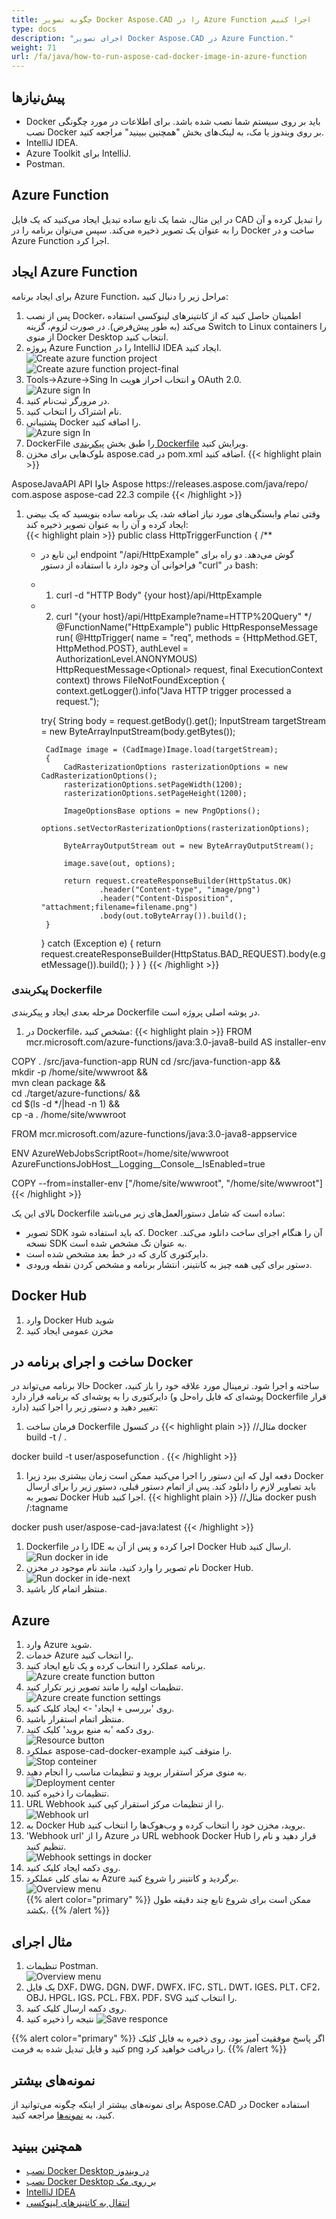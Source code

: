 ```yaml
---
title: چگونه تصویر Docker Aspose.CAD را در Azure Function اجرا کنیم
type: docs
description: "اجرای تصویر Docker Aspose.CAD در Azure Function."
weight: 71
url: /fa/java/how-to-run-aspose-cad-docker-image-in-azure-function
---
```


## پیش‌نیازها
- Docker باید بر روی سیستم شما نصب شده باشد. برای اطلاعات در مورد چگونگی نصب Docker بر روی ویندوز یا مک، به لینک‌های بخش "همچنین ببینید" مراجعه کنید.
- IntelliJ IDEA.
- Azure Toolkit برای IntelliJ.
- Postman.

## Azure Function

در این مثال، شما یک تابع ساده تبدیل ایجاد می‌کنید که یک فایل CAD را تبدیل کرده و آن را به عنوان یک تصویر ذخیره می‌کند. سپس می‌توان برنامه را در Docker ساخت و در Azure Function اجرا کرد.

## ایجاد Azure Function

برای ایجاد برنامه Azure Function، مراحل زیر را دنبال کنید:
1. پس از نصب Docker، اطمینان حاصل کنید که از کانتینرهای لینوکسی استفاده می‌کند (به طور پیش‌فرض). در صورت لزوم، گزینه Switch to Linux containers را از منوی Docker Desktop انتخاب کنید.
1. پروژه Azure Function را در IntelliJ IDEA ایجاد کنید.<br>
![Create azure function project](/_assets/java/java-azure/create-function-ide-1.png)<br>
![Create azure function project-final](/_assets/java/java-azure/create-function-ide-2.png)<br>
1. Tools->Azure->Sing In و انتخاب احراز هویت OAuth 2.0.<br>
![Azure sign In](/_assets/java/java-azure/sign-in-azure.png)<br>
1. در مرورگر ثبت‌نام کنید.
1. نام اشتراک را انتخاب کنید.
1. پشتیبانی Docker را اضافه کنید.<br>
![Azure sign In](/_assets/java/java-azure/add-docker-support.png)<br>
1. DockerFile را طبق بخش <a href="#configuring-a-dockerfile">پیکربندی Dockerfile</a> ویرایش کنید.
1. بلوک‌هایی برای مخزن aspose.cad در pom.xml اضافه کنید.
{{< highlight plain >}}
<repositories>
    <repository>
		<id>AsposeJavaAPI</id>
        <name>API جاوا Aspose</name>
        <url>https://releases.aspose.com/java/repo/</url>
    </repository>
</repositories>


<dependencies>
 <dependency>
    <groupId>com.aspose</groupId>
    <artifactId>aspose-cad</artifactId>
    <version>22.3</version>
    <scope>compile</scope>
  </dependency>
</dependencies>
{{< /highlight >}}

1. وقتی تمام وابستگی‌های مورد نیاز اضافه شد، یک برنامه ساده بنویسید که یک بیضی ایجاد کرده و آن را به عنوان تصویر ذخیره کند:<br>
{{< highlight plain >}}
public class HttpTriggerFunction {
    /**
     * این تابع در endpoint "/api/HttpExample" گوش می‌دهد. دو راه برای فراخوانی آن وجود دارد با استفاده از دستور "curl" در bash:
     * 1. curl -d "HTTP Body" {your host}/api/HttpExample
     * 2. curl "{your host}/api/HttpExample?name=HTTP%20Query"
     */
    @FunctionName("HttpExample")
    public HttpResponseMessage run(
            @HttpTrigger(
                name = "req",
                methods = {HttpMethod.GET, HttpMethod.POST},
                authLevel = AuthorizationLevel.ANONYMOUS)
                HttpRequestMessage<Optional<String>> request,
            final ExecutionContext context) throws FileNotFoundException {
        context.getLogger().info("Java HTTP trigger processed a request.");

        try{
            String body = request.getBody().get();
            InputStream targetStream = new ByteArrayInputStream(body.getBytes());

            CadImage image = (CadImage)Image.load(targetStream);
            {
                CadRasterizationOptions rasterizationOptions = new CadRasterizationOptions();
                rasterizationOptions.setPageWidth(1200);
                rasterizationOptions.setPageHeight(1200);

                ImageOptionsBase options = new PngOptions();
                options.setVectorRasterizationOptions(rasterizationOptions);

                ByteArrayOutputStream out = new ByteArrayOutputStream();

                image.save(out, options);

                return request.createResponseBuilder(HttpStatus.OK)
                        .header("Content-type", "image/png")
                        .header("Content-Disposition", "attachment;filename=filename.png")
                        .body(out.toByteArray()).build();
            }
        }
        catch (Exception e)
		{
            return request.createResponseBuilder(HttpStatus.BAD_REQUEST).body(e.getMessage()).build();
        }
    }
}
{{< /highlight >}}

### پیکربندی Dockerfile

 مرحله بعدی ایجاد و پیکربندی Dockerfile در پوشه اصلی پروژه است.

1. در Dockerfile، مشخص کنید:
{{< highlight plain >}}
FROM mcr.microsoft.com/azure-functions/java:3.0-java8-build AS installer-env

COPY . /src/java-function-app
RUN cd /src/java-function-app && \
    mkdir -p /home/site/wwwroot && \
    mvn clean package && \
    cd ./target/azure-functions/ && \
    cd $(ls -d */|head -n 1) && \
    cp -a . /home/site/wwwroot

FROM mcr.microsoft.com/azure-functions/java:3.0-java8-appservice

ENV AzureWebJobsScriptRoot=/home/site/wwwroot \
    AzureFunctionsJobHost__Logging__Console__IsEnabled=true

COPY --from=installer-env ["/home/site/wwwroot", "/home/site/wwwroot"]
{{< /highlight >}}

 بالای این یک Dockerfile ساده است که شامل دستورالعمل‌های زیر می‌باشد:

- تصویر SDK که باید استفاده شود. Docker آن را هنگام اجرای ساخت دانلود می‌کند. نسخه SDK به عنوان تگ مشخص شده است.
- دایرکتوری کاری که در خط بعد مشخص شده است.
- دستور برای کپی همه چیز به کانتینر، انتشار برنامه و مشخص کردن نقطه ورودی.

## Docker Hub
1. وارد Docker Hub شوید
1. مخزن عمومی ایجاد کنید

## ساخت و اجرای برنامه در Docker
 
 حالا برنامه می‌تواند در Docker ساخته و اجرا شود. ترمینال مورد علاقه خود را باز کنید، دایرکتوری را به پوشه‌ای که برنامه قرار دارد (پوشه‌ای که فایل راه‌حل و Dockerfile قرار دارد) تغییر دهید و دستور زیر را اجرا کنید:


1. فرمان ساخت Dockerfile در کنسول
{{< highlight plain >}}
//مثال
docker build -t <user name>/<repository name> .

docker build -t user/asposefunction .
{{< /highlight >}}
 
1. دفعه اول که این دستور را اجرا می‌کنید ممکن است زمان بیشتری ببرد زیرا Docker باید تصاویر لازم را دانلود کند. پس از اتمام دستور قبلی، دستور زیر را برای ارسال تصویر به Docker Hub اجرا کنید.
{{< highlight plain >}}
//مثال
docker push <user name>/<repository name>:tagname

docker push user/aspose-cad-java:latest
{{< /highlight >}}

1. Dockerfile را در IDE اجرا کرده و پس از آن به Docker Hub ارسال کنید.<br>
![Run docker in ide](/_assets/java/java-azure/docker-run-in-ide.png)<br>
1. نام تصویر را وارد کنید، مانند نام موجود در مخزن Docker Hub.<br>
![Run docker in ide-next](/_assets/java/java-azure/docker-run-in-ide-1.png)<br>
1. منتظر اتمام کار باشید.

## Azure

1. وارد Azure شوید.
1. خدمات Azure را انتخاب کنید.
1. برنامه عملکرد را انتخاب کرده و یک تابع ایجاد کنید.<br>
![Azure create function button](/_assets/java/java-azure/create-function-azure.png)<br>
1. تنظیمات اولیه را مانند تصویر زیر تکرار کنید.<br>
![Azure create function settings](/_assets/java/java-azure/create-function-settings.png)<br>
1. روی 'بررسی + ایجاد' -> ایجاد کلیک کنید.
1. منتظر اتمام استقرار باشید.
1. روی دکمه 'به منبع بروید' کلیک کنید.<br>
![Resource button](/_assets/java/java-azure/go-to-resource.png)<br>
1. عملکرد aspose-cad-docker-example را متوقف کنید.<br>
![Stop conteiner](/_assets/java/java-azure/stop-container.png)<br>
1. به منوی مرکز استقرار بروید و تنظیمات مناسب را انجام دهید.<br>
![Deployment center](/_assets/java/java-azure/deployment-center.png)<br>
1. تنظیمات را ذخیره کنید.
1. URL Webhook را از تنظیمات مرکز استقرار کپی کنید.<br>
![Webhook url](/_assets/java/java-azure/webhook-url.png)<br>
1. به Docker Hub بروید، مخزن خود را انتخاب کرده و وب‌هوک‌ها را انتخاب کنید.
1. 'Webhook url' را از Azure در URL webhook Docker Hub قرار دهید و نام را تنظیم کنید.<br>
![Webhook settings in docker](/_assets/java/java-azure/webhook.png)<br>
1. روی دکمه ایجاد کلیک کنید.
1. به نمای کلی عملکرد Azure برگردید و کانتینر را شروع کنید.<br>
![Overview menu](/_assets/java/java-azure/overview.png)<br>
{{% alert color="primary" %}} 
ممکن است برای شروع تابع چند دقیقه طول بکشد.
{{% /alert %}}

## مثال اجرای

1. تنظیمات Postman.<br>
![Overview menu](/_assets/java/java-azure/postman-settings.png)<br>
1. یک فایل DXF، DWG، DGN، DWF، DWFX، IFC، STL، DWT، IGES، PLT، CF2، OBJ، HPGL، IGS، PCL، FBX، PDF، SVG را انتخاب کنید.
1. روی دکمه ارسال کلیک کنید.
1. نتیجه را ذخیره کنید
![Save responce](/_assets/java/java-azure/response-postman.png)<br>

{{% alert color="primary" %}} 
اگر پاسخ موفقیت آمیز بود، روی ذخیره به فایل کلیک کنید و فایل تبدیل شده به فرمت png را دریافت خواهید کرد.
{{% /alert %}}

## نمونه‌های بیشتر

برای نمونه‌های بیشتر از اینکه چگونه می‌توانید از Aspose.CAD در Docker استفاده کنید، به [نمونه‌ها](https://github.com/aspose-cad/Aspose.CAD-Documentation) مراجعه کنید.


## همچنین ببینید

- [نصب Docker Desktop در ویندوز](https://docs.docker.com/docker-for-windows/install/)
- [نصب Docker Desktop بر روی مک](https://docs.docker.com/docker-for-mac/install/)
- [IntelliJ IDEA](https://www.jetbrains.com/idea/)
- [انتقال به کانتینرهای لینوکسی](https://docs.docker.com/docker-for-windows/#switch-between-windows-and-linux-containers)

